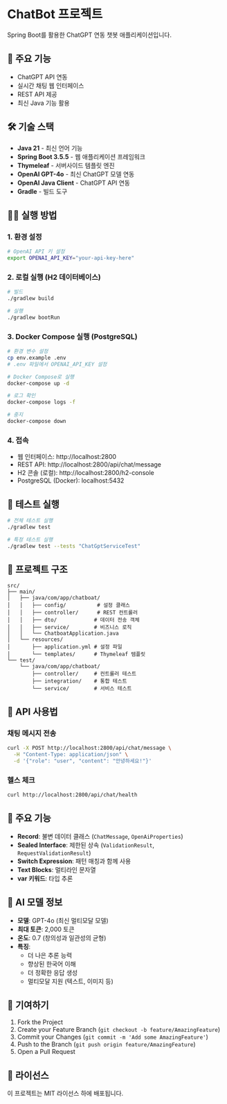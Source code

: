# ChatBot 프로젝트

Spring Boot를 활용한 ChatGPT 연동 챗봇 애플리케이션입니다.

## 🚀 주요 기능

- ChatGPT API 연동
- 실시간 채팅 웹 인터페이스
- REST API 제공
- 최신 Java 기능 활용

## 🛠 기술 스택

- **Java 21** - 최신 언어 기능
- **Spring Boot 3.5.5** - 웹 애플리케이션 프레임워크
- **Thymeleaf** - 서버사이드 템플릿 엔진
- **OpenAI GPT-4o** - 최신 ChatGPT 모델 연동
- **OpenAI Java Client** - ChatGPT API 연동
- **Gradle** - 빌드 도구


## 🏃‍♂️ 실행 방법

### 1. 환경 설정

```bash
# OpenAI API 키 설정
export OPENAI_API_KEY="your-api-key-here"
```

### 2. 로컬 실행 (H2 데이터베이스)

```bash
# 빌드
./gradlew build

# 실행
./gradlew bootRun
```

### 3. Docker Compose 실행 (PostgreSQL)

```bash
# 환경 변수 설정
cp env.example .env
# .env 파일에서 OPENAI_API_KEY 설정

# Docker Compose로 실행
docker-compose up -d

# 로그 확인
docker-compose logs -f

# 중지
docker-compose down
```

### 4. 접속

- 웹 인터페이스: http://localhost:2800
- REST API: http://localhost:2800/api/chat/message
- H2 콘솔 (로컬): http://localhost:2800/h2-console
- PostgreSQL (Docker): localhost:5432

## 🧪 테스트 실행

```bash
# 전체 테스트 실행
./gradlew test

# 특정 테스트 실행
./gradlew test --tests "ChatGptServiceTest"
```

## 📁 프로젝트 구조

```
src/
├── main/
│   ├── java/com/app/chatboat/
│   │   ├── config/          # 설정 클래스
│   │   ├── controller/      # REST 컨트롤러
│   │   ├── dto/            # 데이터 전송 객체
│   │   ├── service/        # 비즈니스 로직
│   │   └── ChatboatApplication.java
│   └── resources/
│       ├── application.yml # 설정 파일
│       └── templates/      # Thymeleaf 템플릿
└── test/
    └── java/com/app/chatboat/
        ├── controller/     # 컨트롤러 테스트
        ├── integration/    # 통합 테스트
        └── service/        # 서비스 테스트
```

## 🔧 API 사용법

### 채팅 메시지 전송

```bash
curl -X POST http://localhost:2800/api/chat/message \
  -H "Content-Type: application/json" \
  -d '{"role": "user", "content": "안녕하세요!"}'
```

### 헬스 체크

```bash
curl http://localhost:2800/api/chat/health
```

## 📝 주요 기능

- **Record**: 불변 데이터 클래스 (`ChatMessage`, `OpenAiProperties`)
- **Sealed Interface**: 제한된 상속 (`ValidationResult`, `RequestValidationResult`)
- **Switch Expression**: 패턴 매칭과 함께 사용
- **Text Blocks**: 멀티라인 문자열
- **var 키워드**: 타입 추론

## 🤖 AI 모델 정보

- **모델**: GPT-4o (최신 멀티모달 모델)
- **최대 토큰**: 2,000 토큰
- **온도**: 0.7 (창의성과 일관성의 균형)
- **특징**: 
  - 더 나은 추론 능력
  - 향상된 한국어 이해
  - 더 정확한 응답 생성
  - 멀티모달 지원 (텍스트, 이미지 등)

## 🤝 기여하기

1. Fork the Project
2. Create your Feature Branch (`git checkout -b feature/AmazingFeature`)
3. Commit your Changes (`git commit -m 'Add some AmazingFeature'`)
4. Push to the Branch (`git push origin feature/AmazingFeature`)
5. Open a Pull Request

## 📄 라이선스

이 프로젝트는 MIT 라이선스 하에 배포됩니다.

